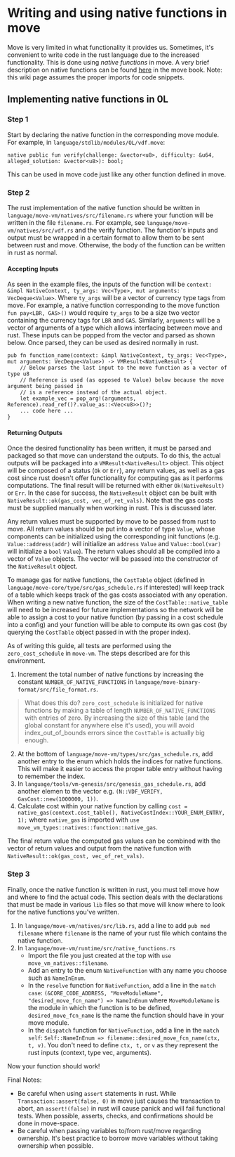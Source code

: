 # Writing and using native functions in move

Move is very limited in what functionality it provides us. Sometimes, it's convenient to write code in the rust language due to the increased functionality. This is done using _native functions_ in move. A very brief description on native functions can be found [here](https://move-book.com/syntax-basics/function.html#native-functions) in the move book. Note: this wiki page assumes the proper imports for code snippets.

## Implementing native functions in 0L

### Step 1
Start by declaring the native function in the corresponding move module. For example, in `language/stdlib/modules/OL/vdf.move`:
```
native public fun verify(challenge: &vector<u8>, difficulty: &u64, alleged_solution: &vector<u8>): bool;
```
This can be used in move code just like any other function defined in move.

### Step 2
The rust implementation of the native function should be written in `language/move-vm/natives/src/filename.rs` where your function will be written in the file `filename.rs`. For example, see `language/move-vm/natives/src/vdf.rs` and the verify function. The function's inputs and output must be wrapped in a certain format to allow them to be sent between rust and move. Otherwise, the body of the function can be written in rust as normal.

#### Accepting Inputs
As seen in the example files, the inputs of the function will be `context: &impl NativeContext, ty_args: Vec<Type>, mut arguments: VecDeque<Value>`. Where `ty_args` will be a vector of currency type tags from move. For example, a native function corresponding to the move function `fun pay<LBR, GAS>()` would require `ty_args` to be a size two vector containing the currency tags for `LBR` and `GAS`. Similarly, `arguments` will be a vector of arguments of a type which allows interfacing between move and rust. These inputs can be popped from the vector and parsed as shown below. Once parsed, they can be used as desired normally in rust.
```
pub fn function_name(context: &impl NativeContext, ty_args: Vec<Type>, mut arguments: VecDeque<Value>) -> VMResult<NativeResult> {
    // Below parses the last input to the move function as a vector of type u8
    // Reference is used (as opposed to Value) below because the move argument being passed in
    // is a reference instead of the actual object.
    let example_vec = pop_arg!(arguments, Reference).read_ref()?.value_as::<Vec<u8>>()?;
    ... code here ...
}
```

#### Returning Outputs
Once the desired functionality has been written, it must be parsed and packaged so that move can understand the outputs. To do this, the actual outputs will be packaged into a `VMResult<NativeResult>` object. This object will be composed of a status (`Ok` or `Err`), any return values, as well as a gas cost since rust doesn't offer functionality for computing gas as it performs computations. The final result will be returned with either `Ok(NativeResult)` or `Err`. In the case for success, the `NativeResult` object can be built with `NativeResult::ok(gas_cost, vec_of_ret_vals)`. Note that the gas costs must be supplied manually when working in rust. This is discussed later.


Any return values must be supported by move to be passed from rust to move. All return values should be put into a vector of type `Value`, whose components can be initialized using the corresponding init functions (e.g. `Value::address(addr)` will initialize an `address` `Value` and `Value::bool(var)` will initialize a `bool` `Value`). The return values should all be compiled into a vector of `Value` objects. The vector will be passed into the constructor of the `NativeResult` object.


To manage gas for native functions, the `CostTable` object (defined in `language/move-core/type/src/gas_schedule.rs` if interested) will keep track of a table which keeps track of the gas costs associated with any operation. When writing a new native function, the size of the `CostTable::native_table` will need to be increased for future implementations so the network will be able to assign a cost to your native function (by passing in a cost schedule into a config) and your function will be able to compute its own gas cost (by querying the `CostTable` object passed in with the proper index).


As of writing this guide, all tests are performed using the `zero_cost_schedule` in `move-vm`. The steps described are for this environment.
1. Increment the total number of native functions by increasing the constant `NUMBER_OF_NATIVE_FUNCTIONS` in `language/move-binary-format/src/file_format.rs`. 
> What does this do? `zero_cost_schedule` is initialized for native functions by making a table of length `NUMBER_OF_NATIVE_FUNCTIONS` with entries of zero. By increasing the size of this table (and the global constant for anywhere else it's used), you will avoid index_out_of_bounds errors since the `CostTable` is actually big enough.
2. At the bottom of `language/move-vm/types/src/gas_schedule.rs`, add another entry to the enum which holds the indices for native functions. This will make it easier to access the proper table entry without having to remember the index.
3. In `language/tools/vm-genesis/src/genesis_gas_schedule.rs`, add another elemen to the vector e.g. `(N::VDF_VERIFY, GasCost::new(1000000, 1))`.
4. Calculate cost within your native function by calling `cost = native_gas(context.cost_table(), NativeCostIndex::YOUR_ENUM_ENTRY, 1);` where `native_gas` is imported with `use move_vm_types::natives::function::native_gas`.

The final return value  the computed gas values can be combined with the vector of return values and output from the native function with `NativeResult::ok(gas_cost, vec_of_ret_vals)`.

### Step 3
Finally, once the native function is written in rust, you must tell move how and where to find the actual code. This section deals with the declarations that must be made in various `lib` files so that move will know where to look for the native functions you've written.

1. In `language/move-vm/natives/src/lib.rs`, add a line to add `pub mod filename` where `filename` is the name of your rust file which contains the native function.
2. In `language/move-vm/runtime/src/native_functions.rs`
   - Import the file you just created at the top with `use move_vm_natives::filename`.
   - Add an entry to the enum `NativeFunction` with any name you choose such as `NameInEnum`.
   - In the `resolve` function for `NativeFunction`, add a line in the `match case`: `(&CORE_CODE_ADDRESS, "MoveModuleName", "desired_move_fcn_name") => NameInEnum` where `MoveModuleName` is the module in which the function is to be defined, `desired_move_fcn_name` is the name the function should have in your move module.
   - In the `dispatch` function for `NativeFunction`, add a line in the `match self`: `Self::NameInEnum => filename::desired_move_fcn_name(ctx, t, v)`. You don't need to define `ctx, t,` or `v` as they represent the rust inputs (context, type vec, arguments).


Now your function should work!


Final Notes:
- Be careful when using `assert` statements in rust. While `Transaction::assert(false, 0)` in move just causes the transaction to abort, an `assert!(false)` in rust will cause panick and will fail functional tests. When possible, asserts, checks, and confirmations should be done in move-space.
- Be careful when passing variables to/from rust/move regarding ownership. It's best practice to borrow move variables without taking ownership when possible.